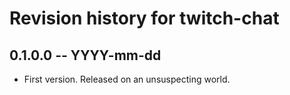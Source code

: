 # Revision history for twitch-chat

## 0.1.0.0 -- YYYY-mm-dd

* First version. Released on an unsuspecting world.
